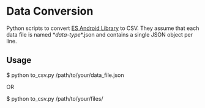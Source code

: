# Data Conversion

Python scripts to convert [ES Android Library](http://emotionsense.github.io/sensors.html) to CSV. They assume that
each data file is named \*_data-type_\*.json and contains a single JSON object per line.

## Usage

$ python to_csv.py /path/to/your/data_file.json

OR

$ python to_csv.py /path/to/your/files/




